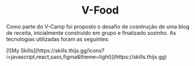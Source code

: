<h1 align="center">V-Food</h1>

<p>Como parte do V-Camp foi proposto o desafio de cosntrução de uma blog de receita, inicialmente construido em grupo e finalizado sozinho. As tecnologias utilizadas foram as seguintes:</p>
[![My Skills](https://skills.thijs.gg/icons?i=javascript,react,sass,figma&theme=light)](https://skills.thijs.gg) 
